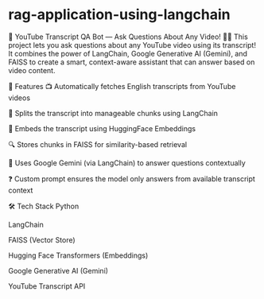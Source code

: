 # rag-application-using-langchain
🎥 YouTube Transcript QA Bot — Ask Questions About Any Video! 🤖💬
This project lets you ask questions about any YouTube video using its transcript! It combines the power of LangChain, Google Generative AI (Gemini), and FAISS to create a smart, context-aware assistant that can answer based on video content.

🚀 Features
📺 Automatically fetches English transcripts from YouTube videos

🔗 Splits the transcript into manageable chunks using LangChain

🧠 Embeds the transcript using HuggingFace Embeddings

🔍 Stores chunks in FAISS for similarity-based retrieval

💬 Uses Google Gemini (via LangChain) to answer questions contextually

❓ Custom prompt ensures the model only answers from available transcript context

🛠️ Tech Stack
Python

LangChain

FAISS (Vector Store)

Hugging Face Transformers (Embeddings)

Google Generative AI (Gemini)

YouTube Transcript API


